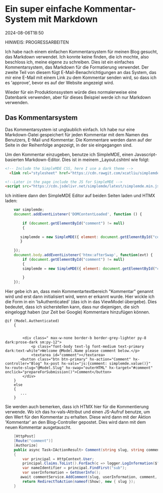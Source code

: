# Ein super einfache Kommentar-System mit Markdown

<!--category-- ASP.NET, Markdown -->
<datetime class="hidden">2024-08-06T18:50</datetime>

HINWEIS: PROGRESSARBEITEN

Ich habe nach einem einfachen Kommentarsystem für meinen Blog gesucht, das Markdown verwendet. Ich konnte keine finden, die ich mochte, also beschloss ich, meine eigene zu schreiben. Dies ist ein einfaches Kommentarsystem, das Markdown für die Formatierung verwendet. Der zweite Teil von diesem fügt E-Mail-Benachrichtigungen an das System, das mir eine E-Mail mit einem Link zu dem Kommentar senden wird, so dass ich es 'approve', bevor es auf der Website angezeigt wird.

Wieder für ein Produktionssystem würde dies normalerweise eine Datenbank verwenden, aber für dieses Beispiel werde ich nur Markdown verwenden.

## Das Kommentarsystem

Das Kommentarsystem ist unglaublich einfach. Ich habe nur eine Markdown-Datei gespeichert für jeden Kommentar mit dem Namen des Benutzers, E-Mail und Kommentar. Die Kommentare werden dann auf der Seite in der Reihenfolge angezeigt, in der sie eingegangen sind.

Um den Kommentar einzugeben, benutze ich SimpleMDE, einen Javascript-basierten Markdown-Editor.
Dies ist in meinem _Layout.cshtml wie folgt:

```html
<!-- Include the SimpleMDE CSS, here I use a dark theme -->
  <link rel="stylesheet" href="https://cdn.rawgit.com/xcatliu/simplemde-theme-dark/master/dist/simplemde-theme-dark.min.css">

<!--Later in the page include the JS for SimpleMDE -->
<script src="https://cdn.jsdelivr.net/simplemde/latest/simplemde.min.js"></script>

```

Ich initiiere dann den SimpleMDE Editor auf beiden Seiten laden und HTMX laden:

```javascript
    var simplemde;
    document.addEventListener('DOMContentLoaded', function () {
    
        if (document.getElementById("comment") != null)
        {
        
       simplemde = new SimpleMDE({ element: document.getElementById("comment") });
       }
        
    });
    document.body.addEventListener('htmx:afterSwap', function(evt) {
        if (document.getElementById("comment") != null)
        {
        simplemde = new SimpleMDE({ element: document.getElementById("comment") });
        
        }
    });
```

Hier gebe ich an, dass mein Kommentartextbereich "Kommentar" genannt wird und erst dann initialisiert wird, wenn er erkannt wurde. Hier wickle ich die Form in ein 'IsAuthenticated' (das ich in das ViewModel übergebe). Dies bedeutet, dass ich sicherstellen kann, dass nur diejenigen, die sich eingeloggt haben (zur Zeit bei Google) Kommentare hinzufügen können.

```razor
@if (Model.Authenticated)
    {
        
  
        <div class=" max-w-none border-b border-grey-lighter py-8 dark:prose-dark sm:py-12">
            <p class="font-body text-lg font-medium text-primary dark:text-white">Welcome @Model.Name please comment below.</p>
            <textarea id="comment"></textarea>
       <button class="btn btn-primary" hx-action="Comment" hx-controller="Blog" hx-post hx-vals="js:{comment: simplemde.value()}" hx-route-slug="@Model.Slug" hx-swap="outerHTML" hx-target="#comment" onclick="prepareForSubmission()">Comment</button>
        </div>
    }
    else
    {
       ...
    }
```

Sie werden auch bemerken, dass ich HTMX hier für die Kommentierung verwende. Wo ich das hx-vals-Attribut und einen JS-Aufruf benutze, um den Wert für den Kommentar zu erhalten. Diese wird dann mit der Aktion 'Kommentar' an den Blog-Controller gepostet. Dies wird dann mit dem neuen Kommentar ausgetauscht.

```csharp
    [HttpPost]
    [Route("comment")]
    [Authorize]
    public async Task<IActionResult> Comment(string slug, string comment)
    {
        var principal = HttpContext.User;
        principal.Claims.ToList().ForEach(c => logger.LogInformation($"{c.Type} : {c.Value}"));
        var nameIdentifier = principal.FindFirst("sub");
        var userInformation = GetUserInfo();
       await commentService.AddComment(slug, userInformation, comment, nameIdentifier.Value);
        return RedirectToAction(nameof(Show), new { slug });
    }

```